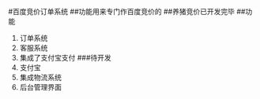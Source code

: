 #百度竞价订单系统
##功能用来专门作百度竞价的
##养猪竞价已开发完毕
##功能
1. 订单系统
2. 客服系统
3. 集成了支付宝支付
###待开发
1. 支付宝
2. 集成物流系统
3. 后台管理界面
